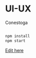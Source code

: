 # UI-UX
Conestoga

```bash

npm install
npm start

```

[Edit here](https://diy-pwa.dev/~/gh/m-coder39/UI-UX)
